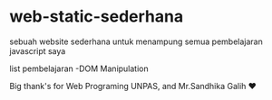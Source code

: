 # web-static-sederhana
sebuah website sederhana untuk menampung semua pembelajaran javascript saya

list pembelajaran
-DOM Manipulation

Big thank's for Web Programing UNPAS, and Mr.Sandhika Galih ❤
